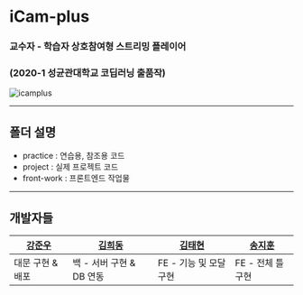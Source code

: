 # iCam-plus
### 교수자 - 학습자 상호참여형 스트리밍 플레이어
### (2020-1 성균관대학교 코딥러닝 출품작)

![icamplus](https://github.com/KangJunewoo/iCam-plus/blob/master/project/src/static/daemun/icamplus.png)

---

## 폴더 설명
- practice : 연습용, 참조용 코드
- project : 실제 프로젝트 코드
- front-work : 프론트엔드 작업물

---

## 개발자들
| [강준우](https://github.com/KangJunewoo) | [김희동](https://github.com/ruthetum) | [김태현](https://github.com/Taehyeon-Kim) | [송지훈](https://github.com/i-colours-u) |
| --- | --- | --- | --- |
| 대문 구현 & 배포 | 백 - 서버 구현 & DB 연동 | FE - 기능 및 모달 구현 | FE - 전체 틀 구현 |